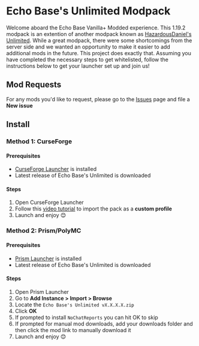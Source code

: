 # Echo Base's Unlimited Modpack
Welcome aboard the Echo Base Vanilla+ Modded experience. This 1.19.2 modpack is an extention of another modpack known as [HazardousDaniel's Unlimited](https://www.curseforge.com/minecraft/modpacks/hazardousdaniels-unlimited). While a great modpack, there were some shortcomings from the server side and we wanted an opportunity to make it easier to add additional mods in the future. This project does exactly that. Assuming you have completed the necessary steps to get whitelisted, follow the instructions below to get your launcher set up and join us!

## Mod Requests
For any mods you'd like to request, please go to the [Issues](https://github.com/Sceptyre/echo-base-unlimited/issues) page and file a **New issue**

## Install
### Method 1: CurseForge
#### Prerequisites
- [CurseForge Launcher](https://www.curseforge.com/download/app) is installed
- Latest release of Echo Base's Unlimited is downloaded

#### Steps
1. Open CurseForge Launcher
2. Follow this [video tutorial](https://www.youtube.com/watch?v=EGA6h3DMEEQ) to import the pack as a **custom profile**
3. Launch and enjoy 😊

### Method 2: Prism/PolyMC
#### Prerequisites
- [Prism Launcher](https://prismlauncher.org/download) is installed
- Latest release of Echo Base's Unlimited is downloaded

#### Steps
1. Open Prism Launcher
2. Go to **Add Instance > Import > Browse**
3. Locate the `Echo Base's Unlimited vX.X.X.X.zip`
4. Click **OK**
5. If prompted to install `NoChatReports` you can hit OK to skip
6. If prompted for manual mod downloads, add your downloads folder and then click the mod link to manually download it
7. Launch and enjoy 😊
